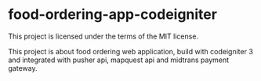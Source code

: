 # food-ordering-app-codeigniter
This project is licensed under the terms of the MIT license.  

This project is about food ordering web application, build with codeigniter 3 and integrated with pusher api, mapquest api and midtrans payment gateway.
